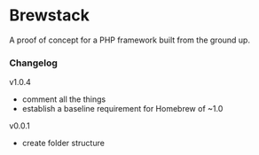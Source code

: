 # Brewstack

A proof of concept for a PHP framework built from the ground up.

### Changelog

v1.0.4
- comment all the things
- establish a baseline requirement for Homebrew of ~1.0

v0.0.1
- create folder structure
